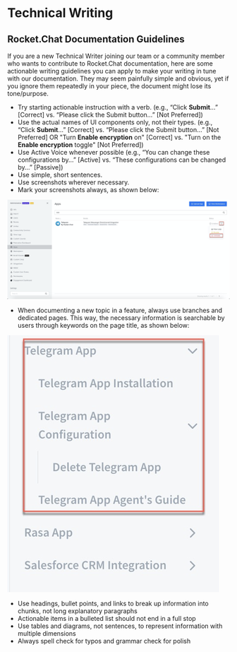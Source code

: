 # Technical Writing

## **Rocket.Chat Documentation Guidelines**

If you are a new Technical Writer joining our team or a community member who wants to contribute to Rocket.Chat documentation, here are some actionable writing guidelines you can apply to make your writing in tune with our documentation. They may seem painfully simple and obvious, yet if you ignore them repeatedly in your piece, the document might lose its tone/purpose.

* Try starting actionable instruction with a verb. (e.g., “Click **Submit**…” \[Correct] vs. “Please click the Submit button…” \[Not Preferred])
* Use the actual names of UI components only, not their types. (e.g., “Click **Submit**…” \[Correct] vs. “Please click the Submit button…” \[Not Preferred] OR "Turn **Enable encryption** on" \[Correct] vs. "Turn on the **Enable encryption** toggle" \[Not Preferred])
* Use Active Voice whenever possible (e.g., “You can change these configurations by…” \[Active] vs. “These configurations can be changed by…” \[Passive])
* Use simple, short sentences.
* Use screenshots wherever necessary.
* Mark your screenshots always, as shown below:

![](<../../../.gitbook/assets/image (10).png>)

* When documenting a new topic in a feature, always use branches and dedicated pages. This way, the necessary information is searchable by users through keywords on the page title, as shown below:

![](<../../../.gitbook/assets/image (18).png>)

* Use headings, bullet points, and links to break up information into chunks, not long explanatory paragraphs
* Actionable items in a bulleted list should not end in a full stop
* Use tables and diagrams, not sentences, to represent information with multiple dimensions
* Always spell check for typos and grammar check for polish
